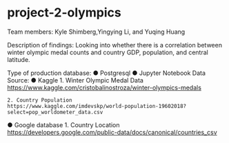 # project-2-olympics

Team members: Kyle Shimberg,Yingying Li, and Yuqing Huang

Description of findings:
Looking into whether there is a correlation between winter olympic medal counts and country
GDP, population, and central latitude.

Type of production database:
  ● Postgresql
  ● Jupyter Notebook
Data Source:
  ● Kaggle
    1. Winter Olympic Medal Data
    https://www.kaggle.com/cristobalinostroza/winter-olympics-medals

    2. Country Population
    https://www.kaggle.com/imdevskp/world-population-19602018?select=pop_worldometer_data.csv

  ● Google database
    1. Country Location
    https://developers.google.com/public-data/docs/canonical/countries_csv
